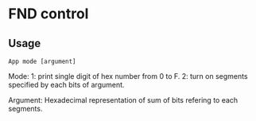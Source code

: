 # FND control

## Usage
~~~
App mode [argument]
~~~
Mode:
	1:	print single digit of hex number from 0 to F.
	2:	turn on segments specified by each bits of argument.

Argument:
	Hexadecimal representation of sum of bits refering to each segments.


